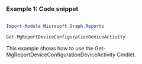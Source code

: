 ### Example 1: Code snippet

```powershell

Import-Module Microsoft.Graph.Reports

Get-MgReportDeviceConfigurationDeviceActivity

```
This example shows how to use the Get-MgReportDeviceConfigurationDeviceActivity Cmdlet.

